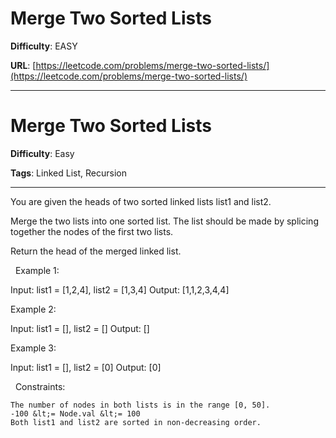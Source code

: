 # Merge Two Sorted Lists

**Difficulty**: EASY

**URL**: [https://leetcode.com/problems/merge-two-sorted-lists/](https://leetcode.com/problems/merge-two-sorted-lists/)

---

# Merge Two Sorted Lists

**Difficulty**: Easy

**Tags**: Linked List, Recursion

---

You are given the heads of two sorted linked lists list1 and list2.

Merge the two lists into one sorted list. The list should be made by splicing together the nodes of the first two lists.

Return the head of the merged linked list.

&nbsp;
Example 1:


Input: list1 = [1,2,4], list2 = [1,3,4]
Output: [1,1,2,3,4,4]


Example 2:


Input: list1 = [], list2 = []
Output: []


Example 3:


Input: list1 = [], list2 = [0]
Output: [0]


&nbsp;
Constraints:


	The number of nodes in both lists is in the range [0, 50].
	-100 &lt;= Node.val &lt;= 100
	Both list1 and list2 are sorted in non-decreasing order.




